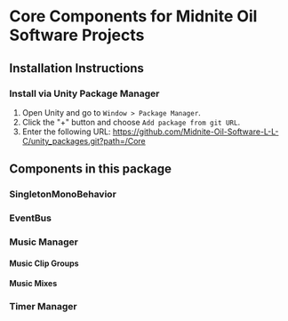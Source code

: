 # Core Components for Midnite Oil Software Projects
## Installation Instructions

### Install via Unity Package Manager
1. Open Unity and go to `Window > Package Manager`.
2. Click the "+" button and choose `Add package from git URL`.
3. Enter the following URL: https://github.com/Midnite-Oil-Software-L-L-C/unity_packages.git?path=/Core


## Components in this package
### SingletonMonoBehavior
### EventBus
### Music Manager
#### Music Clip Groups
#### Music Mixes
### Timer Manager